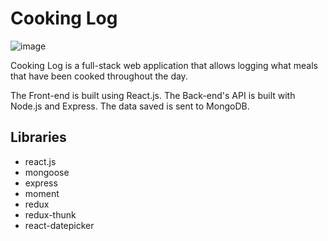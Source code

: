 # Cooking Log

![image](https://user-images.githubusercontent.com/14249336/35922757-67391f54-0bec-11e8-8625-9206d1ca1af6.png)

Cooking Log is a full-stack web application that allows logging what meals that have been cooked throughout the day.


The Front-end is built using React.js. The Back-end's API is built with Node.js and Express. The data saved is sent to MongoDB.

## Libraries
- react.js
- mongoose
- express
- moment
- redux
- redux-thunk
- react-datepicker